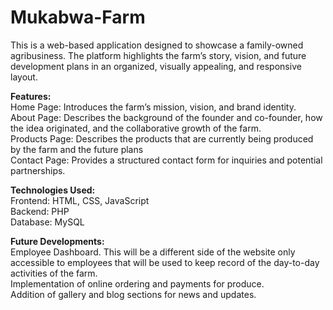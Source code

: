 ﻿# Mukabwa-Farm
This is a web-based application designed to showcase a family-owned agribusiness. The platform highlights the farm’s story, vision, and future development plans in an organized, visually appealing, and responsive layout.

**Features:**<br>
Home Page: Introduces the farm’s mission, vision, and brand identity.<br>
About Page: Describes the background of the founder and co-founder, how the idea originated, and the collaborative growth of the farm.<br>
Products Page: Describes the products that are currently being produced by the farm and the future plans<br>
Contact Page: Provides a structured contact form for inquiries and potential partnerships.<br>

**Technologies Used:**<br>
Frontend:	HTML, CSS, JavaScript<br>
Backend: PHP<br>
Database: MySQL<br>

**Future Developments:**<br>
Employee Dashboard. This will be a different side of the website only accessible to employees that will be used to keep record of the day-to-day activities of the farm.<br>
Implementation of online ordering and payments for produce.<br>
Addition of gallery and blog sections for news and updates.


